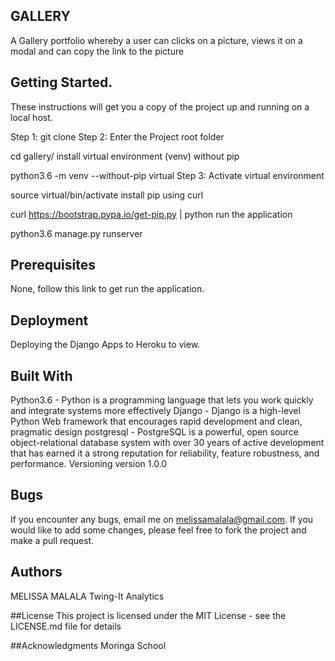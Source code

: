 ## GALLERY
A Gallery portfolio whereby a user can clicks on a picture, views it on a modal and can copy the link to the picture

## Getting Started.
These instructions will get you a copy of the project up and running on a local host.

Step 1: git clone
Step 2: Enter the Project root folder

cd gallery/
install virtual environment (venv)  without pip

python3.6 -m venv --without-pip virtual
Step 3: Activate virtual environment

source virtual/bin/activate
install pip using curl

curl https://bootstrap.pypa.io/get-pip.py | python
run the application

python3.6 manage.py runserver


## Prerequisites
None, follow this link to get run the application.

## Deployment
Deploying the Django Apps to Heroku to view. 

## Built With
Python3.6 - Python is a programming language that lets you work quickly and integrate systems more effectively
Django - Django is a high-level Python Web framework that encourages rapid development and clean, pragmatic design
postgresql - PostgreSQL is a powerful, open source object-relational database system with over 30 years of active development that has earned it a strong reputation for reliability, feature robustness, and performance.
Versioning
version 1.0.0

## Bugs
If you encounter any bugs, email me on melissamalala@gmail.com. If you would like to add some changes, please feel free to
fork the project and make a pull request.

## Authors
MELISSA MALALA
Twing-It Analytics

##License
This project is licensed under the MIT License - see the LICENSE.md file for details

##Acknowledgments
Moringa School
